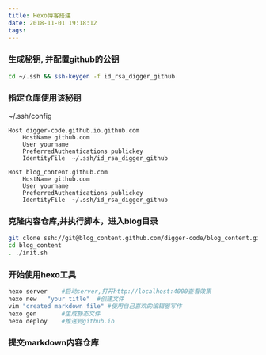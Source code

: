 ```yaml
---
title: Hexo博客搭建
date: 2018-11-01 19:18:12
tags:
---
```



### 生成秘钥, 并配置github的公钥
```bash
cd ~/.ssh && ssh-keygen -f id_rsa_digger_github
```
### 指定仓库使用该秘钥
~/.ssh/config
```
Host digger-code.github.io.github.com
    HostName github.com
    User yourname 
    PreferredAuthentications publickey
    IdentityFile  ~/.ssh/id_rsa_digger_github

Host blog_content.github.com
    HostName github.com
    User yourname 
    PreferredAuthentications publickey
    IdentityFile  ~/.ssh/id_rsa_digger_github
```
### 克隆内容仓库,并执行脚本，进入blog目录
```bash
git clone ssh://git@blog_content.github.com/digger-code/blog_content.git
cd blog_content
. ./init.sh
```

### 开始使用hexo工具
```bash
hexo server    #启动server,打开http://localhost:4000查看效果
hexo new   "your title"  #创建文件
vim "created markdown file" #使用自己喜欢的编辑器写作
hexo gen       #生成静态文件
hexo deploy    #推送到github.io
```

### 提交markdown内容仓库
